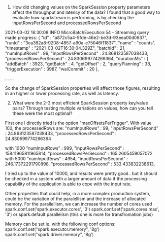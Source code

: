 1. How did changing values on the SparkSession property parameters affect the throughput and latency of the data?
I found that a good way to evaluate how sparkstream is performing, is by checking the inputRowsPerSecond and processedRowsPerSecond

2021-03-02 16:30:08 INFO  MicroBatchExecution:54 - Streaming query made progress: {
  "id" : "a872c5a4-5fde-46e2-be3d-93eea00d0637",
  "runId" : "3ea362a8-9208-4857-a60a-e75046f11837",
  "name" : "counts",
  "timestamp" : "2021-03-02T16:30:04.329Z",
  "batchId" : 21,
  "numInputRows" : 99,
  "inputRowsPerSecond" : 24.868123587038433,
  "processedRowsPerSecond" : 24.830699774266364,
  "durationMs" : {
    "addBatch" : 3923,
    "getBatch" : 4,
    "getOffset" : 2,
    "queryPlanning" : 38,
    "triggerExecution" : 3987,
    "walCommit" : 20
  },
  
  ...
  ...
  
So the change of SparkSession properties will affect those figures, resulting in an higher or lower processing rate, as well as latency.

2. What were the 2-3 most efficient SparkSession property key/value  pairs? Through testing multiple variations on values, how can you tell  these were the most optimal?

First one I directly tried is the option "maxOffsetsPerTrigger".
With value 100, the processedRows are:
    "numInputRows" : 99,
    "inputRowsPerSecond" : 24.868123587038433,
    "processedRowsPerSecond" : 24.830699774266364
    
with 1000
    "numInputRows" : 999,
    "inputRowsPerSecond" : 158.11965811965814,
    "processedRowsPerSecond" : 165.2605459057072
with 5000
  "numInputRows" : 4954,
  "inputRowsPerSecond" : 246.17372291790898,
  "processedRowsPerSecond" : 533.433832238613,
 
I tried up to the value of 10000, and results were pretty good.. but it should be checked in a system with a larger amount of data if the processing capability of the application is able to cope with the input rate.

Other properties that could help, in a more complex production system, could be the variation of the paralellism and the increase of allocated memory.
For the parallellism, we can increase the number of cores used
spark.conf.set('spark.executor.cores', '3')
spark.conf.set('spark.cores.max', '3')
or
spark.default.parallelism (this one is more for transfromation jobs)

Memory can be set ie. with the following conf options:
spark.conf.set("spark.executor.memory", '8g')
spark.conf.set("spark.driver.memory", '8g')

